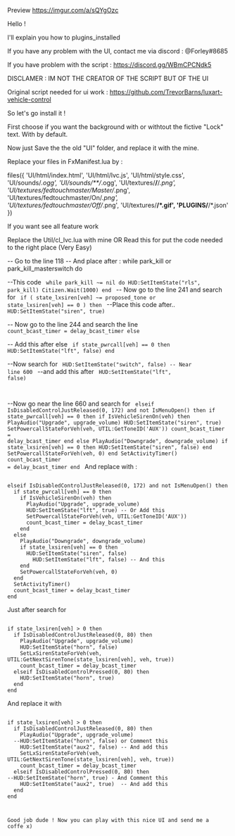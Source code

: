 Preview https://imgur.com/a/sQYgOzc 


Hello !

I'll explain you how to plugins_installed

If you have any problem with the UI, contact me via discord : @Forley#8685

If you have problem with the script : https://discord.gg/WBmCPCNdk5


DISCLAMER : IM NOT THE CREATOR OF THE SCRIPT BUT OF THE UI

Original script needed for ui work  : https://github.com/TrevorBarns/luxart-vehicle-control




So let's go install it !


First choose if you want the background with or withtout  the fictive "Lock" text. With by default.

Now just Save the the old "UI" folder, and replace it with the mine.

Replace your files  in FxManifest.lua  by : 

   files({
    'UI/html/index.html',
    'UI/html/lvc.js',
    'UI/html/style.css',
	'UI/sounds/*.ogg',
	'UI/sounds/**/*.ogg',
	'UI/textures/**/**/*.png',
	'UI/textures/fedtouchmaster/Master/*.png',
	'UI/textures/fedtouchmaster/On/*.png',
	'UI/textures/fedtouchmaster/Off/*.png',
	'UI/textures/**/*.gif',
	'PLUGINS/**/*.json'
})



If you want see all feature work

Replace the Util/cl_lvc.lua with mine OR Read this for put the code needed to the right place (Very Easy)
       



              
-- Go to the line 118
-- And place after :
while park_kill or park_kill_masterswitch do

--This code
<code>
while park_kill ~= nil do
       HUD:SetItemState("rls", park_kill)
       Citizen.Wait(1000)
     end
</code>
 -- Now go to the line 241 and search for
<code>
if ( state_lxsiren[veh] ~= proposed_tone or state_lxsiren[veh] == 0 ) then
</code>
--Place this code after..
<code>
  HUD:SetItemState("siren", true)
</code>

-- Now go to the line 244 and search the line
<code>
count_bcast_timer = delay_bcast_timer
else
</code>

-- Add this after else
<code>
if state_pwrcall[veh] == 0 then
    HUD:SetItemState("lft", false)
end
</code>

--Now search for
<code>
HUD:SetItemState("switch", false)  -- Near line 600
</code>
--and add this after
<code>
HUD:SetItemState("lft", false)

</code>







--Now go near the line 660 and search for
<code>
elseif IsDisabledControlJustReleased(0, 172) and not IsMenuOpen() then
  if state_pwrcall[veh] == 0 then
    if IsVehicleSirenOn(veh) then
      PlayAudio("Upgrade", upgrade_volume)
      HUD:SetItemState("siren", true)
      SetPowercallStateForVeh(veh, UTIL:GetToneID('AUX'))
      count_bcast_timer = delay_bcast_timer
    end
  else
    PlayAudio("Downgrade", downgrade_volume)
    if state_lxsiren[veh] == 0 then
      HUD:SetItemState("siren", false)
    end
    SetPowercallStateForVeh(veh, 0)
  end
  SetActivityTimer()
  count_bcast_timer = delay_bcast_timer
end
</code>
And replace with :


<code>
elseif IsDisabledControlJustReleased(0, 172) and not IsMenuOpen() then
  if state_pwrcall[veh] == 0 then
    if IsVehicleSirenOn(veh) then
      PlayAudio("Upgrade", upgrade_volume)
      HUD:SetItemState("lft", true) -- Or Add this
      SetPowercallStateForVeh(veh, UTIL:GetToneID('AUX'))
      count_bcast_timer = delay_bcast_timer
    end
  else
    PlayAudio("Downgrade", downgrade_volume)
    if state_lxsiren[veh] == 0 then
      HUD:SetItemState("siren", false)
        HUD:SetItemState("lft", false) -- And this
    end
    SetPowercallStateForVeh(veh, 0)
  end
  SetActivityTimer()
  count_bcast_timer = delay_bcast_timer
end
</code>



Just after search for



<code>
if state_lxsiren[veh] > 0 then
  if IsDisabledControlJustReleased(0, 80) then
    PlayAudio("Upgrade", upgrade_volume)
    HUD:SetItemState("horn", false)
    SetLxSirenStateForVeh(veh, UTIL:GetNextSirenTone(state_lxsiren[veh], veh, true))
    count_bcast_timer = delay_bcast_timer
  elseif IsDisabledControlPressed(0, 80) then
    HUD:SetItemState("horn", true)
  end
end
</code>



And replace it with

<code>
if state_lxsiren[veh] > 0 then
  if IsDisabledControlJustReleased(0, 80) then
    PlayAudio("Upgrade", upgrade_volume)
  --HUD:SetItemState("horn", false) or Comment this
    HUD:SetItemState("aux2", false) -- And add this
    SetLxSirenStateForVeh(veh, UTIL:GetNextSirenTone(state_lxsiren[veh], veh, true))
    count_bcast_timer = delay_bcast_timer
  elseif IsDisabledControlPressed(0, 80) then
--HUD:SetItemState("horn", true) - And Comment this
    HUD:SetItemState("aux2", true)  -- And add this
  end
end
</ode>






Good job dude !
Now you can play with this nice UI and send me a coffe x)
